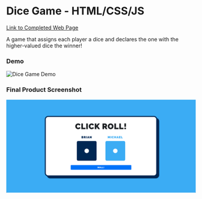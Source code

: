 # Dice Game - HTML/CSS/JS

[Link to Completed Web Page](https://brianhyun.github.io/dice-game/)

A game that assigns each player a dice and declares the one with the higher-valued dice the winner!

### Demo

![Dice Game Demo](https://media.giphy.com/media/ZBK0RZnSRO1WpDeMzg/giphy.gif)

### Final Product Screenshot

![Final Product Screenshot](final-product-screenshot.png)
